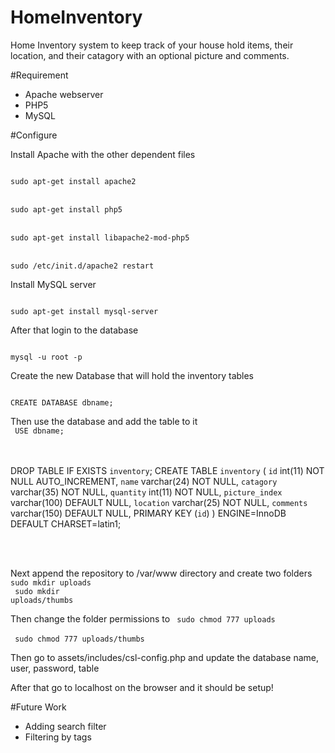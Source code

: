 # HomeInventory
Home Inventory system to keep track of your house hold items, their location, and their catagory with an optional picture and comments.

#Requirement

- Apache webserver
- PHP5
- MySQL

#Configure

Install Apache with the other dependent files

<code>
sudo apt-get install apache2
</code>
<br>
<code>
sudo apt-get install php5
</code>
<br>
<code>
sudo apt-get install libapache2-mod-php5
</code>
<br>
<code>
sudo /etc/init.d/apache2 restart
</code>


Install MySQL server 


<code>
sudo apt-get install mysql-server
</code>

After that login to the database

<code>
mysql -u root -p
</code>

Create the new Database that will hold the inventory tables

<code>
CREATE DATABASE dbname;
</code>

Then use the database and add the table to it
<br>
<code>
USE dbname;
</code>
<br><br>

DROP TABLE IF EXISTS `inventory`;
CREATE TABLE `inventory` (
  `id` int(11) NOT NULL AUTO_INCREMENT,
  `name` varchar(24) NOT NULL,
  `catagory` varchar(35) NOT NULL,
  `quantity` int(11) NOT NULL,
  `picture_index` varchar(100) DEFAULT NULL,
  `location` varchar(25) NOT NULL,
  `comments` varchar(150) DEFAULT NULL,
  PRIMARY KEY (`id`)
) ENGINE=InnoDB DEFAULT CHARSET=latin1;

<br><br>

Next append the repository to /var/www directory
and create two folders
<code>
sudo mkdir uploads
</code>
<br>
<code>
sudo mkdir uploads/thumbs
</code>

Then change the folder permissions to 
<code>
sudo chmod 777 uploads
</code>
<br>
<code>
sudo chmod 777 uploads/thumbs
</code>

Then go to assets/includes/csl-config.php
and update the database name, user, password, table 

After that go to localhost on the browser and it should be setup!

#Future Work

- Adding search filter
- Filtering by tags

